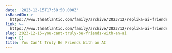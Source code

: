 ```yaml
---
date: '2023-12-15T17:58:50.000Z'
isBasedOn: >-
  https://www.theatlantic.com/family/archive/2023/12/replika-ai-friendship-apps/676345/?utm_source=pocket-newtab-en-us
link: >-
  https://www.theatlantic.com/family/archive/2023/12/replika-ai-friendship-apps/676345/?utm_source=pocket-newtab-en-us
slug: 2023-12-15-you-cant-truly-be-friends-with-an-ai
tags: []
title: You Can’t Truly Be Friends With an AI
---
```


